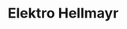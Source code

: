 ---
title: "Elektro Hellmayr"
url: /st-marienkirchen-an-der-polsenz/elektro-hellmayr/
shop: Elektronik
---